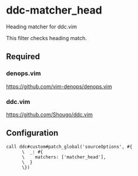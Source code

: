 # ddc-matcher_head

Heading matcher for ddc.vim

This filter checks heading match.

## Required

### denops.vim

<https://github.com/vim-denops/denops.vim>

### ddc.vim

<https://github.com/Shougo/ddc.vim>

## Configuration

```vim
call ddc#custom#patch_global('sourceOptions', #{
      \  _: #{
      \    matchers: ['matcher_head'],
      \  }
      \})
```
